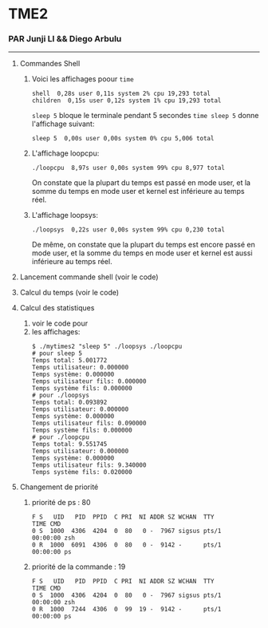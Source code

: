 # TME2
### PAR Junji LI && Diego Arbulu
<hr>

1. Commandes Shell
    1. Voici les affichages poour `time`
        ```shell
        shell  0,28s user 0,11s system 2% cpu 19,293 total
        children  0,15s user 0,12s system 1% cpu 19,293 total
        ````
        `sleep 5` bloque le terminale pendant 5 secondes
        `time sleep 5` donne l'affichage suivant:
        ```shell
        sleep 5  0,00s user 0,00s system 0% cpu 5,006 total
        ```

    1. L'affichage loopcpu:
        ```shell
        ./loopcpu  8,97s user 0,00s system 99% cpu 8,977 total
        ```
        On constate que la plupart du temps est passé en mode user, et la somme du temps en mode user et kernel est inférieure au temps réel.

    1. L'affichage loopsys:
        ```shell
        ./loopsys  0,22s user 0,00s system 99% cpu 0,230 total
        ```
        De même, on constate que la plupart du temps est encore passé en mode user, et la somme du temps en mode user et kernel est aussi inférieure au temps réel.

1. Lancement commande shell (voir le code)

1. Calcul du temps (voir le code)

1. Calcul des statistiques
    1. voir le code pour
    1. les affichages:
        ```shell
        $ ./mytimes2 "sleep 5" ./loopsys ./loopcpu
        # pour sleep 5
        Temps total: 5.001772
        Temps utilisateur: 0.000000
        Temps système: 0.000000
        Temps utilisateur fils: 0.000000
        Temps système fils: 0.000000
        # pour ./loopsys
        Temps total: 0.093892
        Temps utilisateur: 0.000000
        Temps système: 0.000000
        Temps utilisateur fils: 0.090000
        Temps système fils: 0.000000
        # pour ./loopcpu
        Temps total: 9.551745
        Temps utilisateur: 0.000000
        Temps système: 0.000000
        Temps utilisateur fils: 9.340000
        Temps système fils: 0.020000
        ```

1. Changement de priorité

    1. priorité de ps : 80
        ```shell
        F S   UID   PID  PPID  C PRI  NI ADDR SZ WCHAN  TTY          TIME CMD
        0 S  1000  4306  4204  0  80   0 -  7967 sigsus pts/1    00:00:00 zsh
        0 R  1000  6091  4306  0  80   0 -  9142 -      pts/1    00:00:00 ps
        ```

    1. priorité de la commande : 19
        ```shell
        F S   UID   PID  PPID  C PRI  NI ADDR SZ WCHAN  TTY          TIME CMD
        0 S  1000  4306  4204  0  80   0 -  7967 sigsus pts/1    00:00:00 zsh
        0 R  1000  7244  4306  0  99  19 -  9142 -      pts/1    00:00:00 ps
        ```